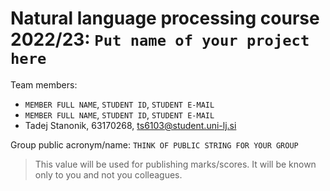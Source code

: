 # Natural language processing course 2022/23: `Put name of your project here`

Team members:
 * `MEMBER FULL NAME`, `STUDENT ID`, `STUDENT E-MAIL`
 * `MEMBER FULL NAME`, `STUDENT ID`, `STUDENT E-MAIL`
 * Tadej Stanonik, 63170268, ts6103@student.uni-lj.si
 
Group public acronym/name: `THINK OF PUBLIC STRING FOR YOUR GROUP`
 > This value will be used for publishing marks/scores. It will be known only to you and not you colleagues.
